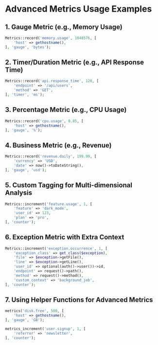 # Advanced Metrics Usage Examples

## 1. Gauge Metric (e.g., Memory Usage)

```php
Metrics::record('memory.usage', 1048576, [
    'host' => gethostname(),
], 'gauge', 'bytes');
```

## 2. Timer/Duration Metric (e.g., API Response Time)

```php
Metrics::record('api.response_time', 120, [
    'endpoint' => '/api/users',
    'method' => 'GET',
], 'timer', 'ms');
```

## 3. Percentage Metric (e.g., CPU Usage)

```php
Metrics::record('cpu.usage', 0.85, [
    'host' => gethostname(),
], 'gauge', '%');
```

## 4. Business Metric (e.g., Revenue)

```php
Metrics::record('revenue.daily', 199.99, [
    'currency' => 'USD',
    'date' => now()->toDateString(),
], 'gauge', 'usd');
```

## 5. Custom Tagging for Multi-dimensional Analysis

```php
Metrics::increment('feature.usage', 1, [
    'feature' => 'dark_mode',
    'user_id' => 123,
    'plan' => 'pro',
], 'counter');
```

## 6. Exception Metric with Extra Context

```php
Metrics::increment('exception.occurrence', 1, [
    'exception_class' => get_class($exception),
    'file' => $exception->getFile(),
    'line' => $exception->getLine(),
    'user_id' => optional(auth()->user())->id,
    'endpoint' => request()->path(),
    'method' => request()->method(),
    'custom_context' => 'background_job',
], 'counter');
```

## 7. Using Helper Functions for Advanced Metrics

```php
metrics('disk.free', 500, [
    'host' => gethostname(),
], 'gauge', 'GB');

metrics_increment('user.signup', 1, [
    'referrer' => 'newsletter',
], 'counter');
```
